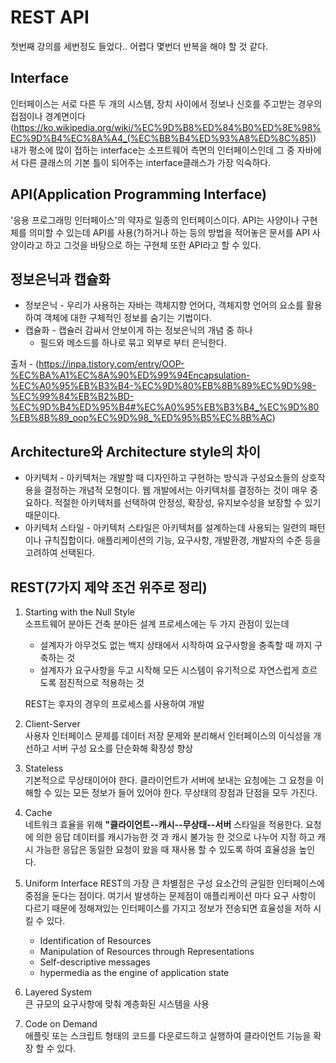# REST API
첫번째 강의를 세번정도 들었다.. 어렵다 몇번더 반복을 해야 할 것 같다.

## Interface
인터페이스는 서로 다른 두 개의 시스템, 장치 사이에서 정보나 신호를 주고받는 경우의 접점이나 경계면이다(https://ko.wikipedia.org/wiki/%EC%9D%B8%ED%84%B0%ED%8E%98%EC%9D%B4%EC%8A%A4_(%EC%BB%B4%ED%93%A8%ED%8C%85))
<br>
내가 평소에 많이 접하는 interface는 소프트웨어 측면의 인터페이스인데 그 중 자바에서 다른 클래스의 기본 틀이 되어주는 interface클래스가 가장 익숙하다.

## API(Application Programming Interface)
'응용 프로그래밍 인터페이스'의 약자로 일종의 인터페이스이다. API는 사양이나 구현체를 의미할 수 있는데 API를 사용(?)하거나 하는 등의 방법을 적어놓은 문서를 API 사양이라고 하고 그것을 바탕으로 하는 구현체 또한 API라고 할 수 있다.

## 정보은닉과 캡슐화
* 정보은닉 - 우리가 사용하는 자바는 객체지향 언어다, 객체지향 언어의 요소를 활용하여 객체에 대한 구체적인 정보를 숨기는 기법이다.
* 캡슐화 - 캡슐러 감싸서 안보이게 하는 정보은닉의 개념 중 하나
    + 필드와 메소드를 하나로 묶고 외부로 부터 은닉한다.

출처 - (https://inpa.tistory.com/entry/OOP-%EC%BA%A1%EC%8A%90%ED%99%94Encapsulation-%EC%A0%95%EB%B3%B4-%EC%9D%80%EB%8B%89%EC%9D%98-%EC%99%84%EB%B2%BD-%EC%9D%B4%ED%95%B4#%EC%A0%95%EB%B3%B4_%EC%9D%80%EB%8B%89_oop%EC%9D%98_%ED%95%B5%EC%8B%AC)

## Architecture와 Architecture style의 차이
* 아키텍처 - 아키텍처는 개발할 때 디자인하고 구현하는 방식과 구성요소들의 상호작용을 결정하는 개념적 모형이다. 웹 개발에서는 아키텍처를 결정하는 것이 매우 중요하다. 적절한 아키텍처를 선택하여 안정성, 확장성, 유지보수성을 보장할 수 있기 때문이다.
* 아키텍처 스타일 - 아키텍처 스타일은 아키텍처를 설계하는데 사용되는 일련의 패턴이나 규칙집합이다. 애플리케이션의 기능, 요구사항, 개발환경, 개발자의 수준 등을 고려하여 선택된다.


## REST(7가지 제약 조건 위주로 정리)
1. Starting with the Null Style<br>
    소프트웨어 분야든 건축 분야든 설계 프로세스에는 두 가지 관점이 있는데
    + 설계자가 아무것도 없는 백지 상태에서 시작하여 요구사항을 충족할 때 까지 구축하는 것
    + 설계자가 요구사항을 두고 시작해 모든 시스템이 유기적으로 자연스럽게 흐르도록 점진적으로 적용하는 것<br>
    
    REST는 후자의 경우의 프로세스를 사용하여 개발
2. Client-Server<br>
    사용자 인터페이스 문제를 데이터 저장 문제와 분리해서 인터페이스의 이식성을 개선하고 서버 구성 요소를 단순화해 확장성 향상
3. Stateless<br>
    기본적으로 무상태이어야 한다. 클라이언트가 서버에 보내는 요청에는 그 요청을 이해할 수 있는 모든 정보가 들어 있어야 한다. 무상태의 장점과 단점을 모두 가진다.
4. Cache<br>
    네트워크 효율을 위해 **"클라이언트--캐시--무상태--서버** 스타일을 적용한다. 요청에 의한 응답 데이터를 캐시가능한 것 과 캐시 불가능 한 것으로 나누어 지정 하고 캐시 가능한 응답은 동일한 요청이 왔을 때 재사용 할 수 있도록 하여 효율성을 높인다.
5. Uniform Interface
    REST의 가장 큰 차별점은 구성 요소간의 균일한 인터페이스에 중점을 둔다는 점이다. 여기서 발생하는 문제점이 애플리케이션 마다 요구 사항이 다르기 때문에 정해져있는 인터페이스를 가지고 정보가 전송되면 효율성을 저하 시킬 수 있다.
    * Identification of Resources
    * Manipulation of Resources through Representations
    * Self-descriptive messages
    * hypermedia as the engine of application state
6. Layered System<br>
    큰 규모의 요구사항에 맞춰 계층화된 시스템을 사용
7. Code on Demand<br>
    애플릿 또는 스크립트 형태의 코드를 다운로드하고 실행하여 클라이언트 기능을 확장 할 수 있다.

    
    
    
     


